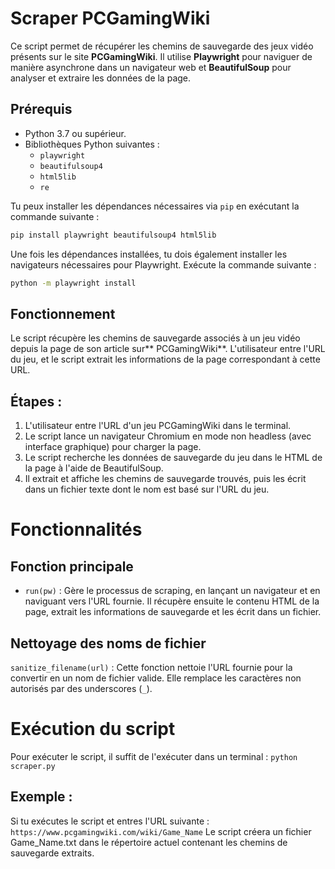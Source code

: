 # Scraper PCGamingWiki

Ce script permet de récupérer les chemins de sauvegarde des jeux vidéo présents sur le site **PCGamingWiki**. Il utilise **Playwright** pour naviguer de manière asynchrone dans un navigateur web et **BeautifulSoup** pour analyser et extraire les données de la page.

## Prérequis

- Python 3.7 ou supérieur.
- Bibliothèques Python suivantes :
  - `playwright`
  - `beautifulsoup4`
  - `html5lib`
  - `re`

Tu peux installer les dépendances nécessaires via `pip` en exécutant la commande suivante :

```bash
pip install playwright beautifulsoup4 html5lib
```
Une fois les dépendances installées, tu dois également installer les navigateurs nécessaires pour Playwright. Exécute la commande suivante :

```bash
python -m playwright install
```
## Fonctionnement
Le script récupère les chemins de sauvegarde associés à un jeu vidéo depuis la page de son article sur** PCGamingWiki**. L'utilisateur entre l'URL du jeu, et le script extrait les informations de la page correspondant à cette URL.

## Étapes :
1. L'utilisateur entre l'URL d'un jeu PCGamingWiki dans le terminal.
2. Le script lance un navigateur Chromium en mode non headless (avec interface graphique) pour charger la page.
3. Le script recherche les données de sauvegarde du jeu dans le HTML de la page à l'aide de BeautifulSoup.
4. Il extrait et affiche les chemins de sauvegarde trouvés, puis les écrit dans un fichier texte dont le nom est basé sur l'URL du jeu.

# Fonctionnalités
## Fonction principale
- ```run(pw)``` : Gère le processus de scraping, en lançant un navigateur et en naviguant vers l'URL fournie. Il récupère ensuite le contenu HTML de la page, extrait les informations de sauvegarde et les écrit dans un fichier.
## Nettoyage des noms de fichier
```sanitize_filename(url)``` : Cette fonction nettoie l'URL fournie pour la convertir en un nom de fichier valide. Elle remplace les caractères non autorisés par des underscores (```_```).

# Exécution du script
Pour exécuter le script, il suffit de l'exécuter dans un terminal :
```python scraper.py```

## Exemple :
Si tu exécutes le script et entres l'URL suivante :
```https://www.pcgamingwiki.com/wiki/Game_Name```
Le script créera un fichier Game_Name.txt dans le répertoire actuel contenant les chemins de sauvegarde extraits.
